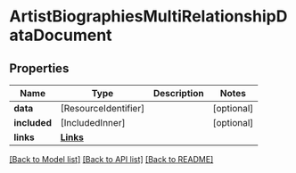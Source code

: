# ArtistBiographiesMultiRelationshipDataDocument

## Properties
Name | Type | Description | Notes
------------ | ------------- | ------------- | -------------
**data** | [ResourceIdentifier] |  | [optional] 
**included** | [IncludedInner] |  | [optional] 
**links** | [**Links**](Links.md) |  | 

[[Back to Model list]](../README.md#documentation-for-models) [[Back to API list]](../README.md#documentation-for-api-endpoints) [[Back to README]](../README.md)


